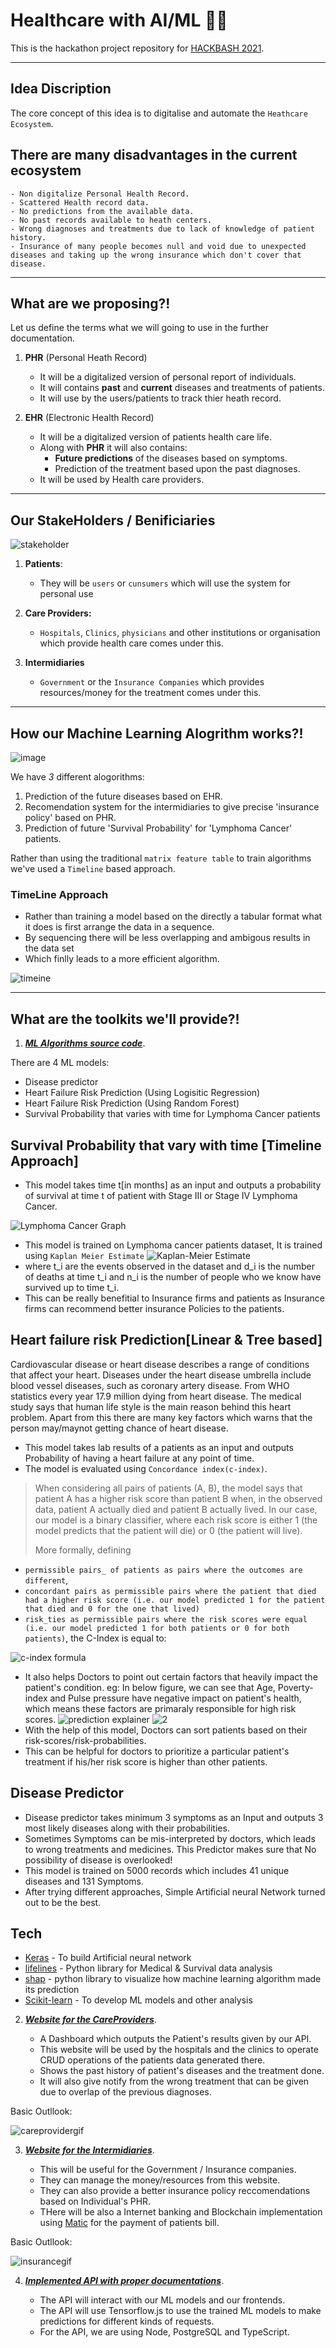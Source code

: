 # **Healthcare with AI/ML** 🥼🤖

This is the hackathon project repository for [HACKBASH 2021](https://dsc-hackbash-2021.web.app/).

---

## **Idea Discription**

The core concept of this idea is to digitalise and automate the `Heathcare Ecosystem`.

There are many disadvantages in the current ecosystem
--

    - Non digitalize Personal Health Record.
    - Scattered Health record data.
    - No predictions from the available data.
    - No past records available to heath centers.
    - Wrong diagnoses and treatments due to lack of knowledge of patient history.
    - Insurance of many people becomes null and void due to unexpected diseases and taking up the wrong insurance which don't cover that disease. 

---

## **What are we proposing?!**

Let us define the terms what we will going to use in the further documentation.

1. **PHR** (Personal Heath Record)
    - It will be a digitalized version of personal report of individuals.
    - It will contains **past** and **current** diseases and treatments of patients.
    - It will use by the users/patients to track thier heath record.

2. **EHR** (Electronic Health Record)
    - It will be a digitalized version of patients health care life.
    - Along with **PHR** it will also contains:
        - **Future predictions** of the diseases based on symptoms.
        - Prediction of the treatment based upon the past diagnoses.
    - It will be used by Health care providers.

---
## **Our StakeHolders / Benificiaries**

![stakeholder](https://user-images.githubusercontent.com/47498552/111021557-371ef780-83f3-11eb-8f3e-4665fd49e2b7.PNG)

1. **Patients**:
    - They will be `users` or `cunsumers` which will use the system for personal use

2. **Care Providers:**
    - `Hospitals`, `Clinics`, `physicians` and other institutions or organisation which provide health care comes under this.

3. **Intermidiaries**
    - `Government` or the `Insurance Companies` which provides resources/money for the treatment comes under this.

---

## **How our Machine Learning Alogrithm works?!**

![image](https://user-images.githubusercontent.com/47498552/111023180-9255e780-83fd-11eb-85d3-8e2867ed164e.png)

We have *3* different alogorithms:

1. Prediction of the future diseases based on EHR.
2. Recomendation system for the intermidiaries to give precise 'insurance policy' based on PHR.
3. Prediction of future 'Survival Probability' for 'Lymphoma Cancer' patients.

Rather than using the traditional `matrix feature table` to train algorithms we've used a `Timeline` based approach.

### TimeLine Approach

- Rather than training a model based on the directly a tabular format what it does is first arrange the data in a sequence.
- By sequencing there will be less overlapping and ambigous results in the data set
- Which finlly leads to a more efficient algorithm.
    
![timeine](https://user-images.githubusercontent.com/47498552/111022472-f7f3a500-83f8-11eb-9f5c-6a26fe439347.PNG)

---

## **What are the toolkits we'll provide?!**

1.  ***[ML Algorithms source code](https://github.com/Dhaiwat10/healthcare-ai-ml/tree/main/ML%20models)***.

There are 4 ML models:

- Disease predictor
- Heart Failure Risk Prediction (Using Logisitic Regression)
- Heart Failure Risk Prediction (Using Random Forest)
- Survival Probability that varies with time for Lymphoma Cancer patients

## Survival Probability that vary with time [Timeline Approach]

- This model takes time t[in months] as an input and outputs a probability of survival at time t of patient with Stage III or Stage IV Lymphoma Cancer.

![Lymphoma Cancer Graph](https://github.com/Dhaiwat10/healthcare-ai-ml/blob/main/ML%20models/Images/Lymphoma.png)
- This model is trained on Lymphoma cancer patients dataset, It is trained using `Kaplan Meier Estimate` 
![Kaplan-Meier Estimate](https://github.com/Dhaiwat10/healthcare-ai-ml/blob/main/ML%20models/Images/kaplan-meier-formula.png)
- where t_i are the events observed in the dataset and d_i is the number of deaths at time t_i and n_i is the number of people who we know have survived up to time t_i.
- This can be really benefitial to Insurance firms and patients as Insurance firms can recommend better insurance Policies to the patients.
 
## Heart failure risk Prediction[Linear & Tree based]

Cardiovascular disease or heart disease describes a range of conditions that affect your heart. Diseases under the heart disease umbrella include blood vessel diseases, such as coronary artery disease. From WHO statistics every year 17.9 million dying from heart disease. The medical study says that human life style is the main reason behind this heart problem. Apart from this there are many key factors which warns that the person may/maynot getting chance of heart disease.

- This model takes lab results of a patients as an input and outputs Probability of having a heart failure at any point of time.
- The model is evaluated using `Concordance index(c-index)`.
>When considering all pairs of patients (A, B), the model says that patient A has a higher risk score than patient B when, in the observed data, patient A actually died and patient B actually lived. In our case, our model is a binary classifier, where each risk score is either 1 (the model predicts that the patient will die) or 0 (the patient will live).
>
> More formally, defining 
- `permissible pairs_ of patients as pairs where the outcomes are different`, 
- `concordant pairs as permissible pairs where the patient that died had a higher risk score (i.e. our model predicted 1 for the patient that died and 0 for the one that lived)`
- `risk_ties as permissible pairs where the risk scores were equal (i.e. our model predicted 1 for both patients or 0 for both patients)`, the C-Index is equal to:
>
![c-index formula](https://github.com/Dhaiwat10/healthcare-ai-ml/blob/main/ML%20models/Images/cindex.png)
- It also helps Doctors to point out certain factors that heavily impact the patient's condition. eg: In below figure, we can see that Age, Poverty-index and Pulse pressure have negative impact on patient's health, which means these factors are primaraly responsible for high risk scores.
![prediction explainer](https://github.com/Dhaiwat10/healthcare-ai-ml/blob/main/ML%20models/Images/Figure.png)
![2](https://github.com/Dhaiwat10/healthcare-ai-ml/blob/main/ML%20models/Images/Figure(1).png)
- With the help of this model, Doctors can sort patients based on their risk-scores/risk-probabilities.
- This can be helpful for doctors to prioritize a particular patient's treatment if his/her risk score is higher than other patients.
  


## Disease Predictor

- Disease predictor takes minimum 3 symptoms as an Input and outputs 3 most likely diseases along with their probabilities. 
- Sometimes Symptoms can be mis-interpreted by doctors, which leads to wrong treatments and medicines. This Predictor makes sure that No possibility of disease is overlooked!
- This model is trained on 5000 records which includes 41 unique diseases and 131 Symptoms. 
- After trying different approaches, Simple Artificial neural Network turned out to be the best.





## Tech

- [Keras](https://keras.io/) - To build Artificial neural network
- [lifelines](https://lifelines.readthedocs.io/en/latest/) - Python library for Medical & Survival data analysis
- [shap](https://shap.readthedocs.io/en/latest/index.html) - python library to visualize how machine learning algorithm made its prediction
- [Scikit-learn](https://scikit-learn.org/stable/) - To develop ML models and other analysis

2. ***[Website for the CareProviders](https://healthcare-ai-ml-careprovider-o7hqyb8jm-dhaiwat10.vercel.app/)***.

    - A Dashboard which outputs the Patient's results given by our API.
    - This website will be used by the hospitals and the clinics to operate CRUD operations of the patients data generated there.
    - Shows the past history of patient's diseases and the treatment done.
    - It will also give notify from the wrong treatment that can be given due to overlap of the previous diagnoses.

Basic Outllook:

![careprovidergif](https://user-images.githubusercontent.com/47498552/111022893-c9c39480-83fb-11eb-919b-6e6e1be96f92.gif)

3. ***[Website for the Intermidiaries](https://healthcare-ai-ml-careprovider-cqida9hbj-dhaiwat10.vercel.app/)***.

    - This will be useful for the Government / Insurance companies.
    - They can manage the money/resources from this website.
    - They can also provide a better insurance policy reccomendations based on Individual's PHR.
    - THere will be also a Internet banking and Blockchain implementation using [Matic](https://matic.network/) for the payment of patients bill.

Basic Outllook:

![insurancegif](https://user-images.githubusercontent.com/47498552/111023034-ab11cd80-83fc-11eb-9874-f2bd96a2a9ac.gif)


4.  ***[Implemented API with proper documentations](https://healthcare-ai-ml-careprovider-cqida9hbj-dhaiwat10.vercel.app/)***.
    
    - The API will interact with our ML models and our frontends.
    - The API will use Tensorflow.js to use the trained ML models to make predictions for different kinds of requests.
    - For the API, we are using Node, PostgreSQL and TypeScript.


